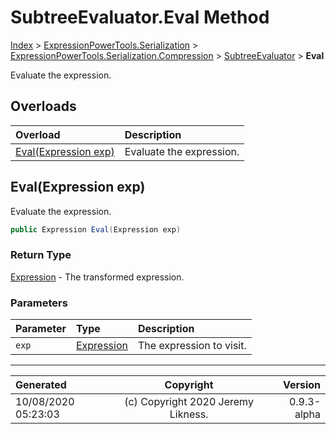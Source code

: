﻿# SubtreeEvaluator.Eval Method

[Index](../index.md) > [ExpressionPowerTools.Serialization](ExpressionPowerTools.Serialization.a.md) > [ExpressionPowerTools.Serialization.Compression](ExpressionPowerTools.Serialization.Compression.n.md) > [SubtreeEvaluator](ExpressionPowerTools.Serialization.Compression.SubtreeEvaluator.cs.md) > **Eval**

Evaluate the expression.

## Overloads

| Overload | Description |
| :-- | :-- |
| [Eval(Expression exp)](#evalexpression-exp) | Evaluate the expression. |
## Eval(Expression exp)

Evaluate the expression.

```csharp
public Expression Eval(Expression exp)
```

### Return Type

 [Expression](https://docs.microsoft.com/dotnet/api/system.linq.expressions.expression)  - The transformed expression.

### Parameters

| Parameter | Type | Description |
| :-- | :-- | :-- |
| `exp` | [Expression](https://docs.microsoft.com/dotnet/api/system.linq.expressions.expression) | The expression to visit. |



---

| Generated | Copyright | Version |
| :-- | :-: | --: |
| 10/08/2020 05:23:03 | (c) Copyright 2020 Jeremy Likness. | 0.9.3-alpha |
